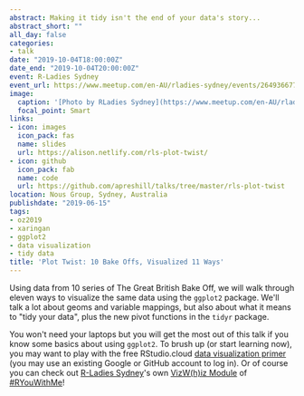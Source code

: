 ```yaml
---
abstract: Making it tidy isn't the end of your data's story...
abstract_short: ""
all_day: false
categories:
- talk
date: "2019-10-04T18:00:00Z"
date_end: "2019-10-04T20:00:00Z"
event: R-Ladies Sydney
event_url: https://www.meetup.com/en-AU/rladies-sydney/events/264936677/
image:
  caption: '[Photo by RLadies Sydney](https://www.meetup.com/en-AU/rladies-sydney/events/264936677/)'
  focal_point: Smart
links:
- icon: images
  icon_pack: fas
  name: slides
  url: https://alison.netlify.com/rls-plot-twist/
- icon: github
  icon_pack: fab
  name: code
  url: https://github.com/apreshill/talks/tree/master/rls-plot-twist
location: Nous Group, Sydney, Australia
publishdate: "2019-06-15"
tags:
- oz2019
- xaringan
- ggplot2
- data visualization
- tidy data
title: 'Plot Twist: 10 Bake Offs, Visualized 11 Ways'
---
```


Using data from 10 series of The Great British Bake Off, we will walk through eleven ways to visualize the same data using the `ggplot2` package. We'll talk a lot about geoms and variable mappings, but also about what it means to "tidy your data", plus the new pivot functions in the `tidyr` package.

You won't need your laptops but you will get the most out of this talk if you know some basics about using `ggplot2`. To brush up (or start learning now), you may want to play with the free RStudio.cloud [data visualization primer](https://rstudio.cloud/learn/primers/3) (you may use an existing Google or GitHub account to log in). Or of course you can check out [R-Ladies Sydney](https://rladiessydney.org/)'s own [VizW(h)iz Module](https://rladiessydney.org/post/2018/12/20/vizwhiz/) of [#RYouWithMe](https://rladiessydney.org/ryouwithme)!
